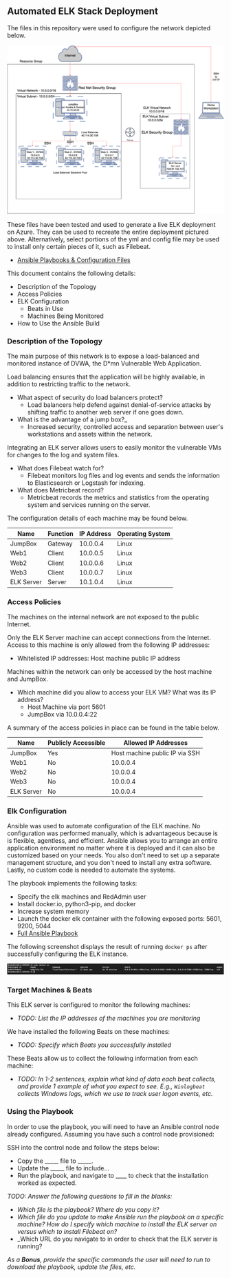 ## Automated ELK Stack Deployment

The files in this repository were used to configure the network depicted below.

![ELK Stack Topology](https://github.com/lindseytwilson/Project-1/blob/main/Diagrams/ELK%20Stack%20Topology.png)

These files have been tested and used to generate a live ELK deployment on Azure. They can be used to recreate the entire deployment pictured above. Alternatively, select portions of the yml and config file may be used to install only certain pieces of it, such as Filebeat.

  - [Ansible Playbooks & Configuration Files](https://github.com/lindseytwilson/Project-1/tree/main/Ansible)

This document contains the following details:
- Description of the Topology
- Access Policies
- ELK Configuration
  - Beats in Use
  - Machines Being Monitored
- How to Use the Ansible Build


### Description of the Topology

The main purpose of this network is to expose a load-balanced and monitored instance of DVWA, the D*mn Vulnerable Web Application.

Load balancing ensures that the application will be highly available, in addition to restricting traffic to the network.
- What aspect of security do load balancers protect?
	- Load balancers help defend against denial-of-service attacks by shifting traffic to another web server if one goes down.
- What is the advantage of a jump box?_
	- Increased security, controlled access and separation between user's workstations and assets within the network.

Integrating an ELK server allows users to easily monitor the vulnerable VMs for changes to the log and system files.
- What does Filebeat watch for?
	- Filebeat monitors log files and log events and sends the information to Elasticsearch or Logstash for indexing.
- What does Metricbeat record?
	- Metricbeat records the metrics and statistics from the operating system and services running on the server.

The configuration details of each machine may be found below.

| Name      | Function | IP Address | Operating System |
|-----------|----------|------------|------------------|
| JumpBox   | Gateway  | 10.0.0.4   | Linux            |
| Web1      | Client   | 10.0.0.5   | Linux            |
| Web2      | Client   | 10.0.0.6   | Linux            |
| Web3      | Client   | 10.0.0.7   | Linux            |
| ELK Server| Server   | 10.1.0.4   | Linux            |

### Access Policies

The machines on the internal network are not exposed to the public Internet. 

Only the ELK Server machine can accept connections from the Internet. Access to this machine is only allowed from the following IP addresses:
- Whitelisted IP addresses: Host machine public IP address

Machines within the network can only be accessed by the host machine and JumpBox.
- Which machine did you allow to access your ELK VM? What was its IP address?
	- Host Machine via port 5601
	- JumpBox via 10.0.0.4:22

A summary of the access policies in place can be found in the table below.

| Name      | Publicly Accessible | Allowed IP Addresses          |
|-----------|---------------------|-------------------------------|
| JumpBox   | Yes                 | Host machine public IP via SSH|
| Web1      | No                  | 10.0.0.4                      |
| Web2      | No                  | 10.0.0.4                      |
| Web3      | No                  | 10.0.0.4                      |
| ELK Server| No                  | 10.0.0.4                      |

### Elk Configuration

Ansible was used to automate configuration of the ELK machine. No configuration was performed manually, which is advantageous because is is flexible, agentless, and efficient. Ansible allows you to arrange an entire application environment no matter where it is deployed and it can also be customized based on your needs. You also don't need to set up a separate management structure, and you don't need to install any extra software. Lastly, no custom code is needed to automate the systems.

The playbook implements the following tasks:
- Specify the elk machines and RedAdmin user
- Install docker.io, python3-pip, and docker
- Increase system memory
- Launch the docker elk container with the following exposed ports: 5601, 9200, 5044
- [Full Ansible Playbook](https://github.com/lindseytwilson/Project-1/blob/main/Ansible/ansible-playbook.yml)

The following screenshot displays the result of running `docker ps` after successfully configuring the ELK instance.

![TODO: Update the path with the name of your screenshot of docker ps output](https://github.com/lindseytwilson/Project-1/blob/main/Images/docker%20ps.png)

### Target Machines & Beats
This ELK server is configured to monitor the following machines:
- _TODO: List the IP addresses of the machines you are monitoring_

We have installed the following Beats on these machines:
- _TODO: Specify which Beats you successfully installed_

These Beats allow us to collect the following information from each machine:
- _TODO: In 1-2 sentences, explain what kind of data each beat collects, and provide 1 example of what you expect to see. E.g., `Winlogbeat` collects Windows logs, which we use to track user logon events, etc._

### Using the Playbook
In order to use the playbook, you will need to have an Ansible control node already configured. Assuming you have such a control node provisioned: 

SSH into the control node and follow the steps below:
- Copy the _____ file to _____.
- Update the _____ file to include...
- Run the playbook, and navigate to ____ to check that the installation worked as expected.

_TODO: Answer the following questions to fill in the blanks:_
- _Which file is the playbook? Where do you copy it?_
- _Which file do you update to make Ansible run the playbook on a specific machine? How do I specify which machine to install the ELK server on versus which to install Filebeat on?_
- _Which URL do you navigate to in order to check that the ELK server is running?

_As a **Bonus**, provide the specific commands the user will need to run to download the playbook, update the files, etc._